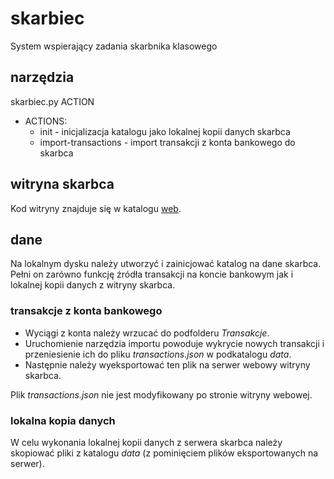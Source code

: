 # skarbiec
System wspierający zadania skarbnika klasowego

## narzędzia
skarbiec.py ACTION
* ACTIONS:
  * init - inicjalizacja katalogu jako lokalnej kopii danych skarbca
  * import-transactions - import transakcji z konta bankowego do skarbca

## witryna skarbca
Kod witryny znajduje się w katalogu [web](./web).

## dane
Na lokalnym dysku należy utworzyć i zainicjować katalog na dane skarbca.
Pełni on zarówno funkcję źródła transakcji na koncie bankowym jak i lokalnej kopii danych z witryny skarbca.

### transakcje z konta bankowego
* Wyciągi z konta należy wrzucać do podfolderu *Transakcje*.
* Uruchomienie narzędzia importu powoduje wykrycie nowych transakcji i przeniesienie ich do pliku *transactions.json* w podkatalogu *data*.
* Następnie należy wyeksportować ten plik na serwer webowy witryny skarbca.


Plik *transactions.json* nie jest modyfikowany po stronie witryny webowej.

### lokalna kopia danych
W celu wykonania lokalnej kopii danych z serwera skarbca należy skopiować pliki z katalogu *data* (z pominięciem plików eksportowanych na serwer).
